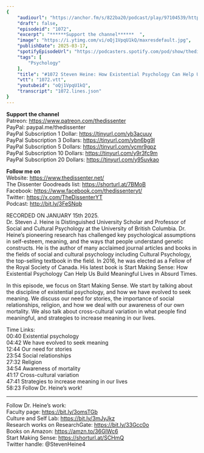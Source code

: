 ```yaml
---
{
	"audiourl": "https://anchor.fm/s/822ba20/podcast/play/97104539/https%3A%2F%2Fd3ctxlq1ktw2nl.cloudfront.net%2Fstaging%2F2025-0-15%2Fa0a58f61-547e-80a9-0176-f7e68b624b96.m4a",
	"draft": false,
	"episodeid": "1072",
	"excerpt": "******Support the channel******  ",
	"image": "https://i.ytimg.com/vi/oQj1VpqU1kQ/maxresdefault.jpg",
	"publishDate": 2025-03-17,
	"spotifyEpisodeUrl": "https://podcasters.spotify.com/pod/show/thedissenter/episodes/1072-Steven-Heine-How-Existential-Psychology-Can-Help-Us-Build-Meaningful-Lives-in-Absurd-Times-e2tht6r",
	"tags": [
		"Psychology"
	],
	"title": "#1072 Steven Heine: How Existential Psychology Can Help Us Build Meaningful Lives in Absurd Times",
	"vtt": "1072.vtt",
	"youtubeid": "oQj1VpqU1kQ",
	"transcript": "1072.lines.json"
}
---
```

******Support the channel******  
Patreon: https://www.patreon.com/thedissenter  
PayPal: paypal.me/thedissenter  
PayPal Subscription 1 Dollar: https://tinyurl.com/yb3acuuy  
PayPal Subscription 3 Dollars: https://tinyurl.com/ybn6bg9l  
PayPal Subscription 5 Dollars: https://tinyurl.com/ycmr9gpz  
PayPal Subscription 10 Dollars: https://tinyurl.com/y9r3fc9m  
PayPal Subscription 20 Dollars: https://tinyurl.com/y95uvkao

******Follow me on******  
Website: https://www.thedissenter.net/  
The Dissenter Goodreads list: https://shorturl.at/7BMoB  
Facebook: https://www.facebook.com/thedissenteryt/  
Twitter: https://x.com/TheDissenterYT  
Podcast: http://bit.ly/3FeSNqb

RECORDED ON JANUARY 15th 2025.  
Dr. Steven J. Heine is Distinguished University Scholar and Professor of Social and Cultural Psychology at the University of British Columbia. Dr. Heine’s pioneering research has challenged key psychological assumptions in self-esteem, meaning, and the ways that people understand genetic constructs. He is the author of many acclaimed journal articles and books in the fields of social and cultural psychology including Cultural Psychology, the top-selling textbook in the field. In 2016, he was elected as a Fellow of the Royal Society of Canada. His latest book is Start Making Sense: How Existential Psychology Can Help Us Build Meaningful Lives in Absurd Times.

In this episode, we focus on Start Making Sense. We start by talking about the discipline of existential psychology, and how we have evolved to seek meaning. We discuss our need for stories, the importance of social relationships, religion, and how we deal with our awareness of our own mortality. We also talk about cross-cultural variation in what people find meaningful, and strategies to increase meaning in our lives.

Time Links:  
<time>00:40</time> Existential psychology  
<time>04:42</time> We have evolved to seek meaning  
<time>12:44</time> Our need for stories  
<time>23:54</time> Social relationships  
<time>27:32</time> Religion  
<time>34:54</time> Awareness of mortality  
<time>41:17</time> Cross-cultural variation  
<time>47:41</time> Strategies to increase meaning in our lives  
<time>58:23</time> Follow Dr. Heine’s work!

---

Follow Dr. Heine’s work:  
Faculty page: https://bit.ly/3omsTGb  
Culture and Self Lab: https://bit.ly/3mJyJkz  
Research works on ResearchGate: https://bit.ly/33Gcc0o  
Books on Amazon: https://amzn.to/36GIWc6  
Start Making Sense: https://shorturl.at/SCHmQ  
Twitter handle: @StevenHeine4

